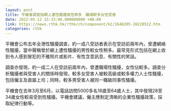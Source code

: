 ```yaml
---
layout: post
title: 平機會調查指網上遭性騷擾男性稍多　職場較多女性受害
date: 2022-05-12 15:33:08.000000000 +08:00
link: https://news.rthk.hk/rthk/ch/component/k2/1648205-20220512.htm
categories: rthk
---
```


平機會公布去年全港性騷擾調查，約一成八受訪者表示在受訪前兩年內，曾遭網絡性騷擾，當中聲稱曾於網上遭性騷擾的男性較女性稍多。最常見形式包括在網上收到令人感到冒犯的不雅照片或影片、有性含意訊息、有關性的笑話。

調查亦發現，約一成二人在受訪前兩年內，曾遭職場性騷擾，女性佔較多。調查分析騷擾者與受害人的關係時發現，較多女受害人被較高級或較多權力人士性騷擾，包括僱主及直屬上司；同時，較多男受害人被同一職級同事性騷擾。

平機會在去年3月至6月，以電話訪問5000多名18歲至64歲人士，其中發現28至34歲女性較易受到性騷擾。平機會建議，僱主應制定清晰的企業性騷擾政策，採取紀律行動等。
